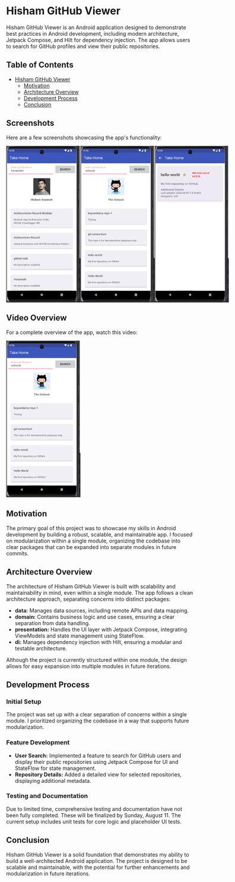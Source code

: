 # Hisham GitHub Viewer

Hisham GitHub Viewer is an Android application designed to demonstrate best practices in Android development, including modern architecture, Jetpack Compose, and Hilt for dependency injection. The app allows users to search for GitHub profiles and view their public repositories.

## Table of Contents

- [Hisham GitHub Viewer](#hisham-github-viewer)
  - [Motivation](#motivation)
  - [Architecture Overview](#architecture-overview)
  - [Development Process](#development-process)
  - [Conclusion](#conclusion)
 
## Screenshots

Here are a few screenshots showcasing the app's functionality:

<div style="display: flex; justify-content: space-between;">
    <img src="./docs/Screenshot1.png" alt="Home Screen" width="200"/>
    <img src="./docs/screenshot2.png" alt="Repository List" width="200"/>
    <img src="./docs/screenshot3.png" alt="Repository Details" width="200"/>
</div>

## Video Overview

For a complete overview of the app, watch this video:
<div style="display: flex; justify-content: space-between;">
    <a href="./docs/video-demo.mov">
        <img src="./docs/screenshot2.png" alt="App Overview Video" width="200"/>
    </a>
</div>

## Motivation

The primary goal of this project was to showcase my skills in Android development by building a robust, scalable, and maintainable app. I focused on modularization within a single module, organizing the codebase into clear packages that can be expanded into separate modules in future commits. 

## Architecture Overview

The architecture of Hisham GitHub Viewer is built with scalability and maintainability in mind, even within a single module. The app follows a clean architecture approach, separating concerns into distinct packages:

- **data:** Manages data sources, including remote APIs and data mapping.
- **domain:** Contains business logic and use cases, ensuring a clear separation from data handling.
- **presentation:** Handles the UI layer with Jetpack Compose, integrating ViewModels and state management using StateFlow.
- **di:** Manages dependency injection with Hilt, ensuring a modular and testable architecture.

Although the project is currently structured within one module, the design allows for easy expansion into multiple modules in future iterations.

## Development Process

### Initial Setup

The project was set up with a clear separation of concerns within a single module. I prioritized organizing the codebase in a way that supports future modularization.

### Feature Development

- **User Search:** Implemented a feature to search for GitHub users and display their public repositories using Jetpack Compose for UI and StateFlow for state management.
- **Repository Details:** Added a detailed view for selected repositories, displaying additional metadata.

### Testing and Documentation

Due to limited time, comprehensive testing and documentation have not been fully completed. These will be finalized by Sunday, August 11. The current setup includes unit tests for core logic and placeholder UI tests.

## Conclusion

Hisham GitHub Viewer is a solid foundation that demonstrates my ability to build a well-architected Android application. The project is designed to be scalable and maintainable, with the potential for further enhancements and modularization in future iterations.
